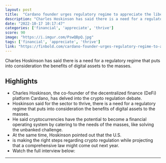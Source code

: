 ```yaml
---
layout: post
title:  "Cardano founder urges regulatory regime to appreciate the liberty crypto provides to people"
description: "Charles Hoskinson has said there is a need for a regulatory regime that puts into consideration the benefits of digital assets to the masses."
date: "2022-10-17 10:17:47"
categories: ['financial', 'appreciate', 'thrive']
score: 90
image: "https://i.imgur.com/PswQBpQ.jpg"
tags: ['financial', 'appreciate', 'thrive']
link: "https://finbold.com/cardano-founder-urges-regulatory-regime-to-appreciate-the-liberty-crypto-provides-to-people/"
---
```


Charles Hoskinson has said there is a need for a regulatory regime that puts into consideration the benefits of digital assets to the masses.

## Highlights

- Charles Hoskinson, the co-founder of the decentralized finance (DeFi) platform Cardano, has delved into the crypto regulation debate.
- Hoskinson said for the sector to thrive, there is a need for a regulatory regime that puts into consideration the benefits of digital assets to the masses.
- He said cryptocurrencies have the potential to become a financial operating system by catering to the needs of the masses, like solving the unbanked challenge.
- At the same time, Hoskinson pointed out that the U.S.
- is making the right steps regarding crypto regulation while projecting that a comprehensive law might come out next year.
- Watch the full interview below:

---
